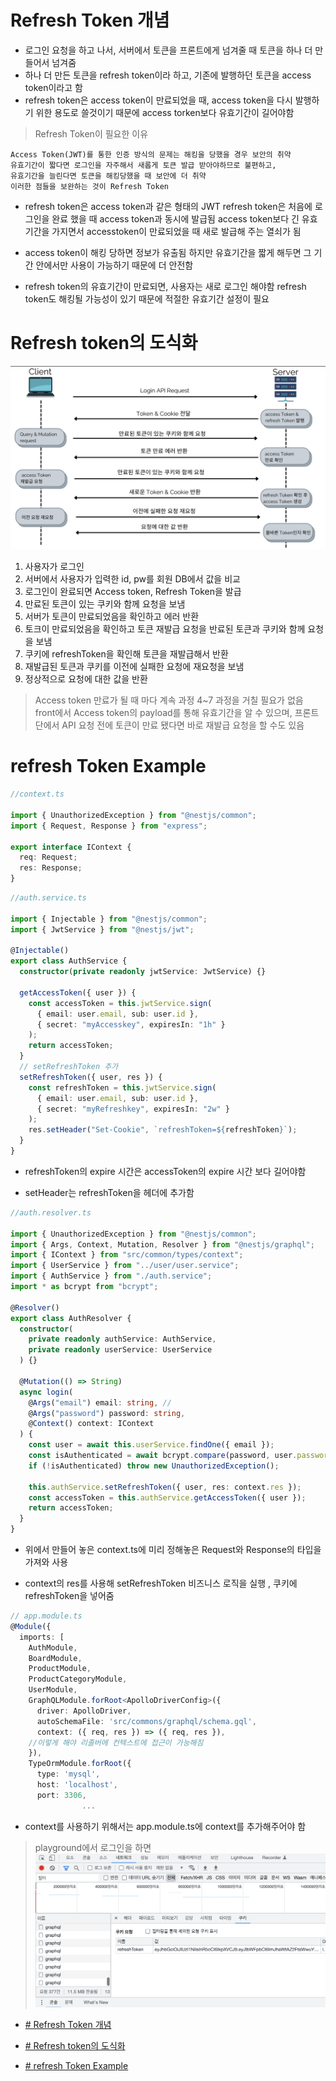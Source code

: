 # Refresh Token 개념

- 로그인 요청을 하고 나서, 서버에서 토큰을 프론트에게 넘겨줄 때 토큰을 하나 더 만들어서 넘겨줌
- 하나 더 만든 토큰을 refresh token이라 하고, 기존에 발행하던 토큰을 access token이라고 함
- refresh token은 access token이 만료되었을 때, access token을 다시 발행하기 위한 용도로 쓸것이기 때문에 access torken보다 유효기간이 길어야함

> Refresh Token이 필요한 이유

    Access Token(JWT)를 통한 인증 방식의 문제는 해킹을 당했을 경우 보안의 취약
    유효기간이 짧다면 로그인을 자주해서 새롭게 토큰 발급 받아야하므로 불편하고,
    유효기간을 늘린다면 토큰을 해킹당했을 때 보안에 더 취약
    이러한 점들을 보완하는 것이 Refresh Token

- refresh token은 access token과 같은 형태의 JWT
  refresh token은 처음에 로그인을 완료 했을 때 access token과 동시에 발급됨 access token보다 긴 유효기간을 가지면서 accesstoken이 만료되었을 때 새로 발급해 주는 열쇠가 됨

- access token이 해킹 당하면 정보가 유출됨 하지만 유효기간을 짧게 해두면 그 기간 안에서만 사용이 가능하기 때문에 더 안전함

- refresh token의 유효기간이 만료되면, 사용자는 새로 로그인 해야함 refresh token도 해킹될 가능성이 있기 때문에 적절한 유효기간 설정이 필요

# Refresh token의 도식화

![alt refresh token](/images/refreshtoken.png)

1. 사용자가 로그인
2. 서버에서 사용자가 입력한 id, pw를 회원 DB에서 값을 비교
3. 로그인이 완료되면 Access token, Refresh Token을 발급
4. 만료된 토큰이 있는 쿠키와 함께 요청을 보냄
5. 서버가 토큰이 만료되었음을 확인하고 에러 반환
6. 토크이 만료되었음을 확인하고 토큰 재발급 요청을 반료된 토큰과 쿠키와 함께 요청을 보냄
7. 쿠키에 refreshToken을 확인해 토큰을 재발급해서 반환
8. 재발급된 토큰과 쿠키를 이전에 실패한 요청에 재요청을 보냄
9. 정상적으로 요청에 대한 값을 반환

> Access token 만료가 될 때 마다 계속 과정 4~7 과정을 거칠 필요가 없음 front에서 Access token의 payload를 통해 유효기간을 알 수 있으며, 프론트단에서 API 요청 전에 토큰이 만료 됐다면 바로 재발급 요청을 할 수도 있음

# refresh Token Example

```typescript
//context.ts

import { UnauthorizedException } from "@nestjs/common";
import { Request, Response } from "express";

export interface IContext {
  req: Request;
  res: Response;
}
```

```typescript
//auth.service.ts

import { Injectable } from "@nestjs/common";
import { JwtService } from "@nestjs/jwt";

@Injectable()
export class AuthService {
  constructor(private readonly jwtService: JwtService) {}

  getAccessToken({ user }) {
    const accessToken = this.jwtService.sign(
      { email: user.email, sub: user.id },
      { secret: "myAccesskey", expiresIn: "1h" }
    );
    return accessToken;
  }
  // setRefreshToken 추가
  setRefreshToken({ user, res }) {
    const refreshToken = this.jwtService.sign(
      { email: user.email, sub: user.id },
      { secret: "myRefreshkey", expiresIn: "2w" }
    );
    res.setHeader("Set-Cookie", `refreshToken=${refreshToken}`);
  }
}
```

- refreshToken의 expire 시간은 accessToken의 expire 시간 보다 길어야함

- setHeader는 refreshToken을 헤더에 추가함

```typescript
//auth.resolver.ts

import { UnauthorizedException } from "@nestjs/common";
import { Args, Context, Mutation, Resolver } from "@nestjs/graphql";
import { IContext } from "src/common/types/context";
import { UserService } from "../user/user.service";
import { AuthService } from "./auth.service";
import * as bcrypt from "bcrypt";

@Resolver()
export class AuthResolver {
  constructor(
    private readonly authService: AuthService,
    private readonly userService: UserService
  ) {}

  @Mutation(() => String)
  async login(
    @Args("email") email: string, //
    @Args("password") password: string,
    @Context() context: IContext
  ) {
    const user = await this.userService.findOne({ email });
    const isAuthenticated = await bcrypt.compare(password, user.password);
    if (!isAuthenticated) throw new UnauthorizedException();

    this.authService.setRefreshToken({ user, res: context.res });
    const accessToken = this.authService.getAccessToken({ user });
    return accessToken;
  }
}
```

- 위에서 만들어 놓은 context.ts에 미리 정해놓은 Request와 Response의 타입을 가져와 사용

- context의 res를 사용해 setRefreshToken 비즈니스 로직을 실행 , 쿠키에 refreshToken을 넣어줌

```typescript
// app.module.ts
@Module({
  imports: [
    AuthModule,
    BoardModule,
    ProductModule,
    ProductCategoryModule,
    UserModule,
    GraphQLModule.forRoot<ApolloDriverConfig>({
      driver: ApolloDriver,
      autoSchemaFile: 'src/commons/graphql/schema.gql',
      context: ({ req, res }) => ({ req, res }),
	//이렇게 해야 리졸버에 컨텍스트에 접근이 가능해짐
    }),
    TypeOrmModule.forRoot({
      type: 'mysql',
      host: 'localhost',
      port: 3306,
				...
```

- context를 사용하기 위해서는 app.module.ts에 context를 추가해주어야 함

> playground에서 로그인을 하면
> ![alt refreshtoken](/images/loginprocess.png)

- [# Refresh Token 개념](#refresh-token-개념)

- [# Refresh token의 도식화](#Refresh-token의-도식화)

- [# refresh Token Example](#-refresh-Token-Example)
